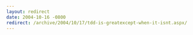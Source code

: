 ```yaml
---
layout: redirect
date: 2004-10-16 -0800
redirect: /archive/2004/10/17/tdd-is-greatexcept-when-it-isnt.aspx/
---
```

